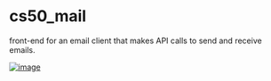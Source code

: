 # cs50_mail
front-end for an email client that makes API calls to send and receive emails.
 
[![image](https://user-images.githubusercontent.com/67799618/156896509-0bcfbcb8-ffd8-434c-ac04-cf7a8045e1b1.png)](https://youtu.be/_UVBdcH6Qy4E)
